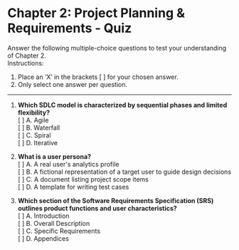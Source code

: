# Chapter 2: Project Planning & Requirements - Quiz

Answer the following multiple-choice questions to test your understanding of Chapter 2.  
Instructions:  
1. Place an ‘X’ in the brackets [ ] for your chosen answer.  
2. Only select one answer per question.  

---

1. **Which SDLC model is characterized by sequential phases and limited flexibility?**  
   [ ] A. Agile  
   [ ] B. Waterfall  
   [ ] C. Spiral  
   [ ] D. Iterative  

2. **What is a user persona?**  
   [ ] A. A real user's analytics profile  
   [ ] B. A fictional representation of a target user to guide design decisions  
   [ ] C. A document listing project scope items  
   [ ] D. A template for writing test cases  

3. **Which section of the Software Requirements Specification (SRS) outlines product functions and user characteristics?**  
   [ ] A. Introduction  
   [ ] B. Overall Description  
   [ ] C. Specific Requirements  
   [ ] D. Appendices  